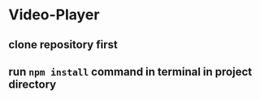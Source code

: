 # Video-Player

## clone repository first
## run `npm install` command in terminal in project directory
